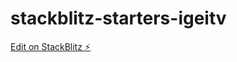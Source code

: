 # stackblitz-starters-igeitv

[Edit on StackBlitz ⚡️](https://stackblitz.com/edit/stackblitz-starters-igeitv)